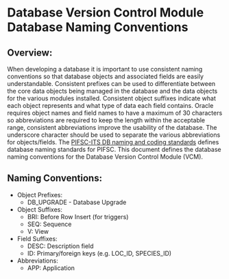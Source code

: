 # Database Version Control Module Database Naming Conventions
## Overview:
When developing a database it is important to use consistent naming conventions so that database objects and associated fields are easily understandable.  Consistent prefixes can be used to differentiate between the core data objects being managed in the database and the data objects for the various modules installed.  Consistent object suffixes indicate what each object represents and what type of data each field contains.  Oracle requires object names and field names to have a maximum of 30 characters so abbreviations are required to keep the length within the acceptable range, consistent abbreviations improve the usability of the database.  The underscore character should be used to separate the various abbreviations for objects/fields.  The [PIFSC-ITS DB naming and coding standards](https://drive.google.com/file/d/1KCOST_uNqcBVuw3GV3Wz0BuzBGKPvDwD/view?usp=sharing) defines database naming standards for PIFSC.  This document defines the database naming conventions for the Database Version Control Module (VCM).

## Naming Conventions:
- Object Prefixes:
  - DB_UPGRADE - Database Upgrade
- Object Suffixes:
  - BRI: Before Row Insert (for triggers)
  - SEQ: Sequence
  - V: View
- Field Suffixes:
  - DESC: Description field
  - ID: Primary/foreign keys (e.g. LOC_ID, SPECIES_ID)
- Abbreviations:
  - APP: Application
